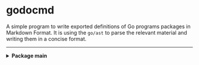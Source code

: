 # godocmd

A simple program to write exported definitions of Go programs packages in Markdown Format.
It is using the `go/ast` to parse the relevant material and writing them in a concise format.

---

<details>
	<summary> <strong> Package main </strong> </summary>	

---

##### Functions:
---
1. MakeTreeToPrint
2. Scan

---
##### Structs
---
1. Package
2. StructDecl
3. FuncDecl

---
